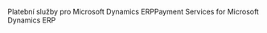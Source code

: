 <span data-ttu-id="dddb7-101">Platební služby pro Microsoft Dynamics ERP</span><span class="sxs-lookup"><span data-stu-id="dddb7-101">Payment Services for Microsoft Dynamics ERP</span></span>